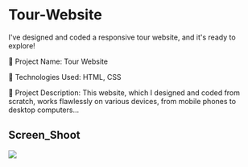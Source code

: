 <h1> Tour-Website </h1>

I've designed and coded a responsive tour website, and it's ready to explore!

🔸 Project Name: Tour Website

🔸 Technologies Used: HTML, CSS

🔸 Project Description: This website, which I designed and coded from scratch, works flawlessly on various devices, from mobile phones to desktop computers...

<h2>Screen_Shoot</h2>

![](Screen_Course-Website.gif)